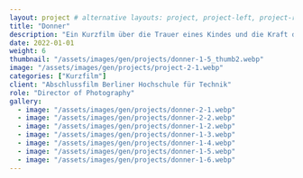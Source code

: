 ```yaml
---
layout: project # alternative layouts: project, project-left, project-right, project-top
title: "Donner"
description: "Ein Kurzfilm über die Trauer eines Kindes und die Kraft der Fantasie."
date: 2022-01-01
weight: 6
thumbnail: "/assets/images/gen/projects/donner-1-5_thumb2.webp"
image: "/assets/images/gen/projects/project-2-1.webp"
categories: ["Kurzfilm"]
client: "Abschlussfilm Berliner Hochschule für Technik"
role: "Director of Photography"
gallery:
  - image: "/assets/images/gen/projects/donner-2-1.webp"
  - image: "/assets/images/gen/projects/donner-2-2.webp"
  - image: "/assets/images/gen/projects/donner-1-2.webp"
  - image: "/assets/images/gen/projects/donner-1-3.webp"
  - image: "/assets/images/gen/projects/donner-1-4.webp"
  - image: "/assets/images/gen/projects/donner-1-5.webp"
  - image: "/assets/images/gen/projects/donner-1-6.webp"
---
```



